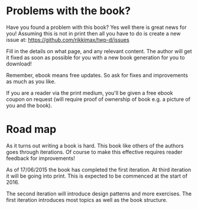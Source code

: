 # Problems with the book?

Have you found a problem with this book? Yes well there is great news for you!
Assuming this is not in print then all you have to do is create a new issue at: https://github.com/rikkimax/twp-d/issues

Fill in the details on what page, and any relevant content.
The author will get it fixed as soon as possible for you with a new book generation for you to download!

Remember, ebook means free updates. So ask for fixes and improvements as much as you like.

If you are a reader via the print medium, you'll be given a free ebook coupon on request (will require proof of ownership of book e.g. a picture of you and the book).

# Road map

As it turns out writing a book is hard. This book like others of the authors goes through iterations. Of course to make this effective requires reader feedback for improvements!

As of 17/06/2015 the book has completed the first iteration. At third iteration it will be going into print. This is expected to be commenced at the start of 2016.

The second iteration will introduce design patterns and more exercises. The first iteration introduces most topics as well as the book structure.